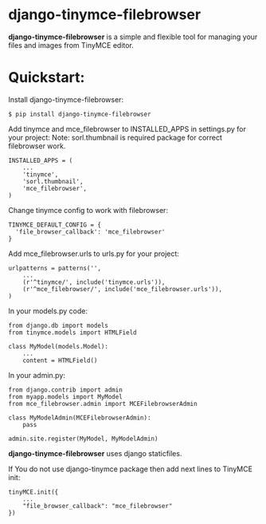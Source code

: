 django-tinymce-filebrowser
===

**django-tinymce-filebrowser** is a simple and flexible tool for managing your files and images from TinyMCE editor.

Quickstart:
===

Install django-tinymce-filebrowser:

    $ pip install django-tinymce-filebrowser

Add tinymce and mce_filebrowser to INSTALLED_APPS in settings.py for your project:
Note: sorl.thumbnail is required package for correct filebrowser work.

    INSTALLED_APPS = (
        ...
        'tinymce',
        'sorl.thumbnail',
        'mce_filebrowser',
    )
    
Change tinymce config to work with filebrowser:

    TINYMCE_DEFAULT_CONFIG = {
      'file_browser_callback': 'mce_filebrowser'
    }

Add mce_filebrowser.urls to urls.py for your project:

    urlpatterns = patterns('',
        ...
        (r'^tinymce/', include('tinymce.urls')),
        (r'^mce_filebrowser/', include('mce_filebrowser.urls')),
    )

In your models.py code:

    from django.db import models
    from tinymce.models import HTMLField

    class MyModel(models.Model):
        ...
        content = HTMLField()
        
In your admin.py:

    from django.contrib import admin
    from myapp.models import MyModel
    from mce_filebrowser.admin import MCEFilebrowserAdmin

    class MyModelAdmin(MCEFilebrowserAdmin):
        pass

    admin.site.register(MyModel, MyModelAdmin)

**django-tinymce-filebrowser** uses django staticfiles.


If You do not use django-tinymce package then add next lines to TinyMCE init:

    tinyMCE.init({
        ...
        "file_browser_callback": "mce_filebrowser"
    })
